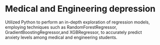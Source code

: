 # Medical and Engineering depression
Utilized Python to perform an in-depth exploration of regression models, employing techniques such as RandomForestRegressor, GradientBoostingRegressor,and XGBRegressor, to accurately predict anxiety levels among medical and engineering students.
